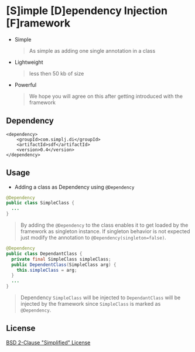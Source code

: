 # [S]imple [D]ependency Injection [F]ramework

* Simple
  > As simple as adding one single annotation in a class
* Lightweight
  > less then 50 kb of size
* Powerful
  > We hope you will agree on this after getting introduced with the framework

## Dependency

```
<dependency>
    <groupId>com.simplj.di</groupId>
    <artifactId>sdf</artifactId>
    <version>0.4</version>
</dependency>
```

## Usage
- Adding a class as Dependency using `@Dependency`
```java
@Dependency
public class SimpleClass {
  ...
}
```
> By adding the `@Dependency` to the class enables it to get loaded by the framework as singleton instance. If singleton behavior is not expected just modify the annotation to `@Dependency(singleton=false)`.
```java
@Dependency
public class DependantClass {
  private final SimpleClass simpleClass;
  public DependentClass(SimpleClass arg) {
    this.simpleClass = arg;
  }
  ...
}
```
> Dependency `SimpleClass` will be injected to `DependantClass` will be injected by the framework since `SimpleClass` is marked as `@Dependency`.

## License
[BSD 2-Clause "Simplified" License](https://opensource.org/licenses/bsd-license.html)
